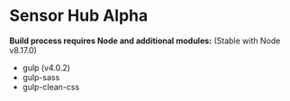 # Sensor Hub Alpha

**Build process requires Node and additional modules:**
(Stable with Node v8.17.0)

* gulp (v4.0.2)
* gulp-sass
* gulp-clean-css

